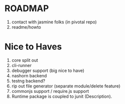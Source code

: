 ROADMAP
=======

1. contact with jasmine folks (in pivotal repo)
2. readme/howto

Nice to Haves
=============
1. core split out
2. cli-runner
3. debugger support (big nice to have)
4. nashorn backend
5. testng backend?
6. rip out file generator (separate module/delete feature)
7. commonjs support / require.js support
8. Runtime package is coupled to junit (Description).
